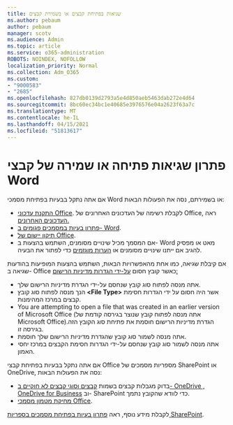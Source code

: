 ```yaml
---
title: שגיאות בפתיחת קבצים או בשמירת קבצים
ms.author: pebaum
author: pebaum
manager: scotv
ms.audience: Admin
ms.topic: article
ms.service: o365-administration
ROBOTS: NOINDEX, NOFOLLOW
localization_priority: Normal
ms.collection: Adm_O365
ms.custom:
- "9000583"
- "2685"
ms.openlocfilehash: 827db0139d2793a5e4d850aeb5463dab272e4d64
ms.sourcegitcommit: 8bc60ec34bc1e40685e3976576e04a2623f63a7c
ms.translationtype: MT
ms.contentlocale: he-IL
ms.lasthandoff: 04/15/2021
ms.locfileid: "51813617"
---
```

# <a name="resolve-errors-opening-or-saving-word-files"></a>פתרון שגיאות פתיחה או שמירה של קבצי Word

אם אתה נתקל בבעיות בפתיחת מסמכי Word או בשמירתם, נסה את הפעולות הבאות:

- [התקנת עדכוני Office](https://support.office.com/article/2ab296f3-7f03-43a2-8e50-46de917611c5). לקבלת רשימה של העדכונים האחרונים של Office, ראה [העדכונים האחרונים.](https://docs.microsoft.com/officeupdates/office-updates-msi)
- [פתרון בעיות במסמכים פגומים ב- Word](https://docs.microsoft.com/office/troubleshoot/word/damaged-documents-in-word).
- [תיקון יישום של Office](https://support.office.com/Article/Repair-an-Office-application-7821d4b6-7c1d-4205-aa0e-a6b40c5bb88b).
- אם המסמך מכיל שינויים מסומנים, השתמש בהצעות ב- Word מאט או מפסיק להגיב אם ייתנו שינויים מסומנים או [הערות מוגזמים](https://docs.microsoft.com/office/troubleshoot/word/word-stops-responding) כדי לפתור את הבעיה.

אם קיבלת שגיאה, כמו אחת מהאפשרויות הבאות, השתמש בהצעות המופיעות בהודעות שגיאה ב- Office כאשר קובץ חסום [על-ידי הגדרות מדיניות הרישום:](https://docs.microsoft.com/office/troubleshoot/settings/file-blocked-in-office)

- אתה מנסה לפתוח סוג קובץ שנחסם על-ידי הגדרת מדיניות הרישום שלך.
- הנך מנסה לפתוח סוג קובץ **\<File Type\>** אשר היה חסום על ידי הגדרות חסימת קבצים במרכז המהימנות.
- You are attempting to open a file that was created in an earlier version of Microsoft Office (אתה מנסה לפתוח קובץ שנוצר בגירסה קודמת של Microsoft Office).‏ הגדרת מדיניות הרישום חוסמת את פתיחת סוג הקובץ הזה בגירסה זו.
- אתה מנסה לשמור סוג קובץ שהגדרת מדיניות הרישום שלך חוסמת.
- אתה מנסה לשמור סוג קובץ שנחסם על-ידי הגדרות חסימת הקבצים במרכז יחסי האמון.

אם אתה נתקל בבעיות בפתיחת קבצי Office מספריות מסמכים של SharePoint או OneDrive, נסה את הפעולות הבאות:

- בדוק מגבלות קבצים בשמות [קבצים וסוגי קבצים לא חוקיים ב- OneDrive , OneDrive for Business](https://support.office.com/article/64883a5d-228e-48f5-b3d2-eb39e07630fa) וב- SharePoint כדי לוודא שהקובץ נתמך. 
- [מחיקת מטמון מסמכי Office](https://support.office.com/article/b1d3765e-d71b-4bb8-99ca-acd22c42995d
). 

לקבלת מידע נוסף, ראה [פתרון בעיות בפתיחת מסמכים בספריות SharePoint](https://support.office.com/article/31329fa1-4ad0-47fc-95d8-bb0c5b12a536).